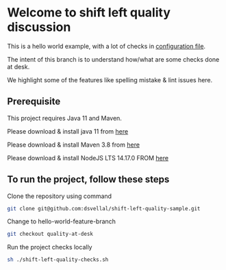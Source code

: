 # Welcome to shift left quality discussion

This is a hello world example, with a lot of checks in [configuration file](./pom.xml).

The intent of this branch is to understand how/what are some checks done at desk.

We highlight some of the features like spelling mistake & lint issues here.

## Prerequisite

This project requires Java 11 and Maven.

Please download & install java 11 from [here](https://www.oracle.com/in/java/technologies/javase-jdk11-downloads.html)

Please download & install Maven 3.8 from [here](https://maven.apache.org/download.cgi)

Please download & install NodeJS LTS 14.17.0 FROM [here](https://nodejs.org/en/download/)

## To run the project, follow these steps

Clone the repository using command

```sh
git clone git@github.com:dsvellal/shift-left-quality-sample.git
```

Change to hello-world-feature-branch

```sh
git checkout quality-at-desk
```

Run the project checks locally

```sh
sh ./shift-left-quality-checks.sh
```
